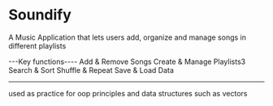 # Soundify
A Music Application  that lets users add, organize and manage songs in different playlists 


---Key functions---- 
Add & Remove Songs
Create & Manage Playlists3
Search & Sort
Shuffle & Repeat
Save & Load Data

---
used as practice for oop principles and data structures such as vectors


